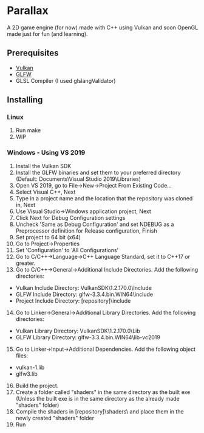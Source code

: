 # Parallax
A 2D game engine (for now) made with C++ using Vulkan and soon OpenGL made just for fun (and learning).

## Prerequisites
* [Vulkan](https://www.vulkan.org/tools#download-these-essential-development-tools)
* [GLFW](https://www.glfw.org/download)
* GLSL Compiler (I used glslangValidator)

## Installing
### Linux
1. Run make
2. WIP

### Windows - Using VS 2019
1. Install the Vulkan SDK
2. Install the GLFW binaries and set them to your preferred directory (Default: Documents\Visual Studio 2019\Libraries\)
3. Open VS 2019, go to File->New->Project From Existing Code...
4. Select Visual C++, Next
5. Type in a project name and the location that the repository was cloned in, Next
6. Use Visual Studio->Windows application project, Next
7. Click Next for Debug Configuration settings
8. Uncheck 'Same as Debug Configuration' and set NDEBUG as a Preprocessor definition for Release configuration, Finish
9. Set project to 64 bit (x64)
10. Go to Project->Properties
11. Set 'Configuration' to 'All Configurations'
12. Go to C/C++->Language->C++ Language Standard, set it to C++17 or greater.
13. Go to C/C++->General->Additional Include Directories. Add the following directories:
  * Vulkan Include Directory: VulkanSDK\1.2.170.0\Include
  * GLFW Include Directory: glfw-3.3.4.bin.WIN64\include
  * Project Include Directory: [repository]\include
14. Go to Linker->General->Additional Library Directories. Add the following directories:
  * Vulkan Library Directory: VulkanSDK\1.2.170.0\Lib
  * GLFW Library Directory: glfw-3.3.4.bin.WIN64\lib-vc2019
15. Go to Linker->Input->Additional Dependencies. Add the following object files:
  * vulkan-1.lib
  * glfw3.lib
16. Build the project.
17. Create a folder called "shaders" in the same directory as the built exe (Unless the built exe is in the same directory as the already made "shaders" folder)
18. Compile the shaders in [repository]\shaders\ and place them in the newly created "shaders" folder
19. Run

